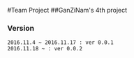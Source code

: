 #Team Project
##GanZiNam's 4th project

### Version
```
2016.11.4 ~ 2016.11.17 : ver 0.0.1
2016.11.18 ~ : ver 0.0.2
```